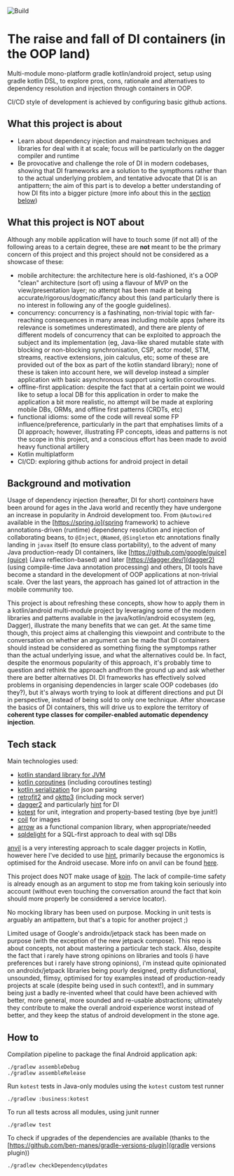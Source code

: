 ![Build](https://github.com/alessandrocandolini/di-alternatives/workflows/Build/badge.svg)


# The raise and fall of DI containers (in the OOP land)

Multi-module mono-platform gradle kotlin/android project, setup using gradle kotlin DSL, to explore pros, cons, rationale and alternatives to dependency resolution and injection through containers in OOP. 

CI/CD style of development is achieved by configuring basic github actions. 

## What this project is about

* Learn about dependency injection and mainstream techniques and libraries for deal with it at scale; focus will be particularly on the dagger compiler and runtime 
* Be provocative and challenge the role of DI in modern codebases, showing that DI frameworks are a solution to the sympthoms rather than to the actual underlying problem, and tentative advocate that DI is an antipattern; the aim of this part is to develop a better understanding of how DI fits into a bigger picture (more info about this in the [section below](https://github.com/alessandrocandolini/di-alternatives#background-and-motivation]))

## What this project is NOT about

Although any mobile application will have to touch some (if not all) of the following areas to a certain degree, these are **not** meant to be the primary concern of this project and this project should not be considered as a showcase of these: 

* mobile architecture: the architecture here is old-fashioned, it's a OOP "clean" architecture (sort of) using a flavour of MVP on the view/presentation layer; no attempt has been made at being accurate/rigorous/dogmatic/fancy about this (and particularly there is no interest in following any of the google guidelines). 
* concurrency: concurrency is a fashinating, non-trivial topic with far-reaching consequences in many areas including mobile apps (where its relevance is sometimes underestimated), and there are plenty of different models of concurrency that can be exploited to approach the subject and its implementation (eg, Java-like shared mutable state with blocking or non-blocking synchronisation, CSP, actor model, STM, streams, reactive extensions, join calculus, etc; some of these are provided out of the box as part of the kotlin standard library); none of these is taken into account here, we will develop instead a simpler application with basic asynchronous support using kotlin coroutines. 
* offline-first application: despite the fact that at a certain point we would like to setup a local DB for this application in order to make the application a bit more realistic, no attempt will be made at exploring mobile DBs, ORMs, and offline first patterns (CRDTs, etc) 
* functional idioms: some of the code will reveal some FP influence/preference, particularly in the part that emphatises limits of a DI approach; however, illustrating FP concepts, ideas and patterns is not the scope in this project, and a conscious effort has been made to avoid heavy functional artillery
* Kotlin multiplatform
* CI/CD: exploring github actions for android project in detail 

## Background and motivation


Usage of dependency injection (hereafter, DI for short) *containers* have been around for ages in the Java world and recently they have undergone an increase in popularity in Android development too. 
From `@Autowired` available in the [https://spring.io](spring framework)  to achieve annotations-driven (runtime) dependency resolution and injection of collaborating beans, to `@Inject`, `@Named`, `@Singleton` etc annotations finally landing in `javax` itself (to ensure class portability), to the advent of many Java production-ready DI containers, like [https://github.com/google/guice](guice) (Java reflection-based) and later [https://dagger.dev/](dagger2) (using compile-time Java annotation processing) and others, DI tools have become a standard in the development of OOP applications at non-trivial scale. 
Over the last years, the approach has gained lot of attraction in the mobile community too. 

This project is about refreshing these concepts, show how to apply them in a kotlin/android multi-module project by leveraging some of the modern libraries and patterns available in the java/kotlin/android ecosystem (eg, Dagger), illustrate the many benefits that we can get. At the same time though, this project aims at challenging this viewpoint and contribute to the conversation on whether an argument can be made that DI containers should instead be considered as something fixing the symptomps rather than the actual underlying issue, and what the alternatives could be. 
In fact, despite the enormous popularity of this approach, it's probably time to question and rethink the approach andfrom the ground up and ask whether there are better alternatives DI. 
DI frameworks has effectively solved problems in organising dependencies in larger scale OOP codebases (do they?), but it's always worth trying to look at different directions and put DI in perspective, instead of being sold to only one technique. After showcase the basics of DI containers, this will drive us to explore the territory of **coherent type classes for compiler-enabled automatic dependency injection**. 

## Tech stack 

Main technologies used: 
* [kotlin standard library for JVM](https://kotlinlang.org/api/latest/jvm/stdlib/) 
* [kotlin coroutines](https://github.com/Kotlin/kotlinx.coroutines) (including coroutines testing) 
* [kotlin serialization](https://github.com/Kotlin/kotlinx.serialization) for json parsing
* [retrofit2](https://square.github.io/retrofit/) and [okttp3](https://square.github.io/okhttp/) (including mock server) 
* [dagger2](https://dagger.dev/dev-guide/) and particularly [hint](https://dagger.dev/hilt/) for DI 
* [kotest](https://kotest.io/) for unit, integration and property-based testing (bye bye junit!)
* [coil](https://github.com/coil-kt/coil) for images
* [arrow](https://github.com/arrow-kt/arrow) as a functional companion library, when appropriate/needed
* [sqldelight](https://github.com/cashapp/sqldelight) for a SQL-first approach to deal with sql DBs

[anvil](https://github.com/square/anvil) is a very interesting approach to scale dagger projects in Kotlin, however here I've decided to use [hint](https://dagger.dev/hilt/), primarily because the ergonomics is optimised for the Android usecase. More info on anvil can be found [here](https://developer.squareup.com/blog/introducing-anvil/).

This project does NOT make usage of [koin](https://github.com/InsertKoinIO/koin). The lack of compile-time safety is already enough as an argument to stop me from taking koin seriously into account (without even touching the conversation around the fact that koin should more properly be considered a service locator). 

No mocking library has been used on purpose. Mocking in unit tests is arguably an antipattern, but that's a topic for another project ;) 

Limited usage of Google's androidx/jetpack stack has been made on purpose (with the exception of the new jetpack compose). This repo is about concepts, not about mastering a particular tech stack. Also, despite the fact that i rarely have strong opinions on libraries and tools (i have preferences but i rarely have strong opinions), i'm instead quite opinionated on androidx/jetpack libraries being pourly designed, pretty disfunctional, unsounded, flimsy, optimised for toy examples instead of production-ready projects at scale (despite being used in such context!), and in summary being just a badly re-invented wheel that could have been achieved with better, more general, more sounded and re-usable abstractions; ultimately they contribute to make the overall android experience worst instead of better, and they keep the status of android development in the stone age. 

## How to 

Compilation pipeline to package the final Android application apk:
```
./gradlew assembleDebug
./gradlew assembleRelease
```

Run `kotest` tests in Java-only modules using the `kotest` custom test runner 
```
./gradlew :business:kotest
```

To run all tests across all modules, using junit runner
```
./gradlew test
```

To check if upgrades of the dependencies are available (thanks to the [https://github.com/ben-manes/gradle-versions-plugin](gradle versions plugin)) 
```
./gradlew checkDependencyUpdates
```
